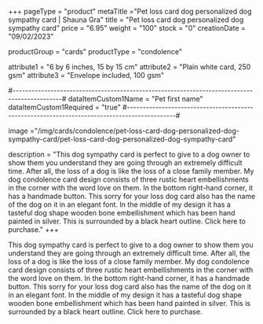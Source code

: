+++
pageType = "product"
metaTitle ="Pet loss card dog personalized dog sympathy card | Shauna Gra"
title = "Pet loss card dog personalized dog sympathy card"
price = "6.95"
weight = "100"
stock = "0"
creationDate = "09/02/2023"

productGroup = "cards"
productType = "condolence"
 
 
attribute1 = "6 by 6 inches, 15 by 15 cm" 
attribute2 = "Plain white card, 250 gsm" 
attribute3 = "Envelope included, 100 gsm"

#---------------------------------------------------------------------------------------------#
dataItemCustom1Name = "Pet first name"
dataItemCustom1Required = "true"
#---------------------------------------------------------------------------------------------#
 
image ="/img/cards/condolence/pet-loss-card-dog-personalized-dog-sympathy-card/pet-loss-card-dog-personalized-dog-sympathy-card"
 
description = "This dog sympathy card is perfect to give to a dog owner to show them you understand they are going through an extremely difficult time.  After all, the loss of a dog is like the loss of a close family member.  My dog condolence card design consists of three rustic heart embellishments in the corner with the word love on them.  In the bottom right-hand corner, it has a handmade button.  This sorry for your loss dog card also has the name of the dog on it in an elegant font.  In the middle of my design it has a tasteful dog shape wooden bone embellishment which has been hand painted in silver.  This is surrounded by a black heart outline.  Click here to purchase."
+++

This dog sympathy card is perfect to give to a dog owner to show them you understand they are going through an extremely difficult time. After all, the loss of a dog is like the loss of a close family member. My dog condolence card design consists of three rustic heart embellishments in the corner with the word love on them. In the bottom right-hand corner, it has a handmade button. This sorry for your loss dog card also has the name of the dog on it in an elegant font. In the middle of my design it has a tasteful dog shape wooden bone embellishment which has been hand painted in silver. This is surrounded by a black heart outline. Click here to purchase.
